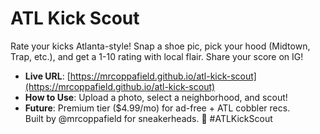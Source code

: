 # ATL Kick Scout
Rate your kicks Atlanta-style! Snap a shoe pic, pick your hood (Midtown, Trap, etc.), and get a 1-10 rating with local flair. Share your score on IG!  
- **Live URL**: [https://mrcoppafield.github.io/atl-kick-scout](https://mrcoppafield.github.io/atl-kick-scout)  
- **How to Use**: Upload a photo, select a neighborhood, and scout!  
- **Future**: Premium tier ($4.99/mo) for ad-free + ATL cobbler recs.  
Built by @mrcoppafield for sneakerheads. 🍑 #ATLKickScout
